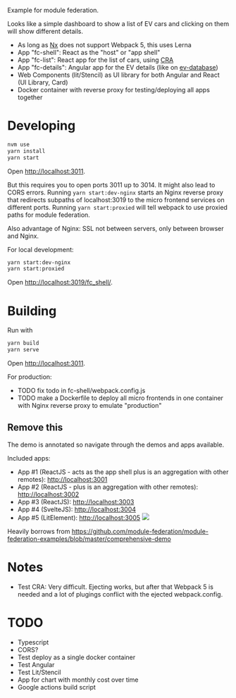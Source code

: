 Example for module federation.

Looks like a simple dashboard to show a list of EV cars and clicking on them will show different details.

- As long as [Nx](https://nx.dev) does not support Webpack 5, this uses Lerna
- App "fc-shell": React as the "host" or "app shell"
- App "fc-list": React app for the list of cars, using [CRA](https://create-react-app.dev/)
- App "fc-details": Angular app for the EV details (like on [ev-database](https://ev-database.nl))
- Web Components (lit/Stencil) as UI library for both Angular and React (UI Library, Card)
- Docker container with reverse proxy for testing/deploying all apps together

# Developing

```sh
nvm use
yarn install
yarn start
```

Open [http://localhost:3011](http://localhost:3011).

But this requires you to open ports 3011 up to 3014. It might also lead to CORS errors.
Running `yarn start:dev-nginx` starts an Nginx reverse proxy that redirects subpaths of localhost:3019 to the micro frontend services on different ports.
Running `yarn start:proxied` will tell webpack to use proxied paths for module federation.

Also advantage of Nginx: SSL not between servers, only between browser and Nginx.

For local development:

```sh
yarn start:dev-nginx
yarn start:proxied
```

Open [http://localhost:3019/fc_shell/](http://localhost:3019/fc_shell/).

# Building

Run with

```sh
yarn build
yarn serve
```

Open [http://localhost:3011](http://localhost:3011).

For production:

- TODO fix todo in fc-shell/webpack.config.js
- TODO make a Dockerfile to deploy all micro frontends in one container with Nginx reverse proxy to emulate "production"

## Remove this

The demo is annotated so navigate through the demos and apps available.

Included apps:

- App #1 (ReactJS - acts as the app shell plus is an aggregation with other remotes): [http://localhost:3001](http://localhost:3001)
- App #2 (ReactJS - plus is an aggregation with other remotes): [http://localhost:3002](http://localhost:3002)
- App #3 (ReactJS): [http://localhost:3003](http://localhost:3003)
- App #4 (SvelteJS): [http://localhost:3004](http://localhost:3004)
- App #5 (LitElement): [http://localhost:3005](http://localhost:3005)
  <img src="https://ssl.google-analytics.com/collect?v=1&t=event&ec=email&ea=open&t=event&tid=UA-120967034-1&z=1589682154&cid=ae045149-9d17-0367-bbb0-11c41d92b411&dt=ModuleFederationExamples&dp=/email/ComprehensiveDemo">

Heavily borrows from https://github.com/module-federation/module-federation-examples/blob/master/comprehensive-demo

# Notes

- Test CRA: Very difficult. Ejecting works, but after that Webpack 5 is needed and a lot of plugings conflict with the ejected webpack.config.

# TODO

- Typescript
- CORS?
- Test deploy as a single docker container
- Test Angular
- Test Lit/Stencil
- App for chart with monthly cost over time
- Google actions build script
